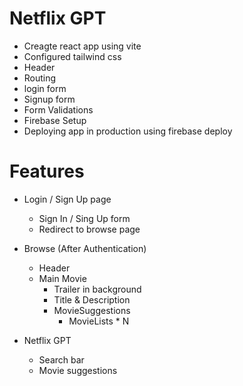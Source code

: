 # Netflix GPT

- Creagte react app using vite
- Configured tailwind css
- Header
- Routing
- login form
- Signup form
- Form Validations
- Firebase Setup
- Deploying app in production using firebase deploy

# Features

- Login / Sign Up page

  - Sign In / Sing Up form
  - Redirect to browse page

- Browse (After Authentication)

  - Header
  - Main Movie
    - Trailer in background
    - Title & Description
    - MovieSuggestions
      - MovieLists \* N

- Netflix GPT
  - Search bar
  - Movie suggestions
